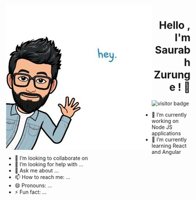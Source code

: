 <div style="float:left"> <img align="left" src="https://raw.githubusercontent.com/Rebel0504/Rebel0504/main/bitemoji2.jpeg" alt="visitor badge"/></div>

<h1 align="right">Hello , I'm Saurabh Zurunge ! 👋</h1>




  
 



<img src="https://github-readme-stats.vercel.app/api?username=Rebel0504&show_icons=true&theme=gruvbox" alt="visitor badge"/>










- 🔭 I’m currently working on Node JS applications
- 🌱 I’m currently learning React and Angular 
- 👯 I’m looking to collaborate on 
- 🤔 I’m looking for help with ...
- 💬 Ask me about ...
- 📫 How to reach me: ...
- 😄 Pronouns: ...
- ⚡ Fun fact: ...

